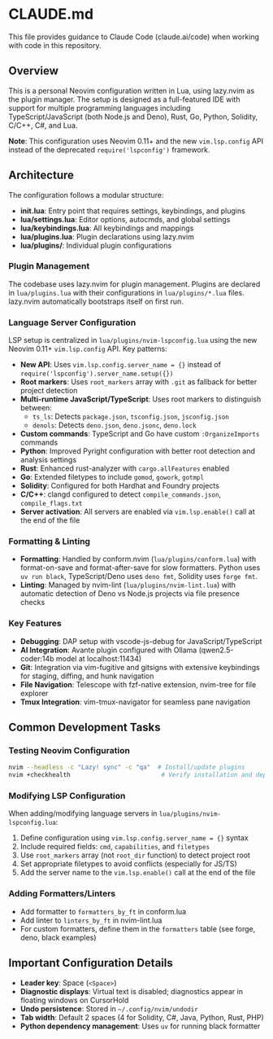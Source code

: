 # CLAUDE.md

This file provides guidance to Claude Code (claude.ai/code) when working with code in this repository.

## Overview

This is a personal Neovim configuration written in Lua, using lazy.nvim as the plugin manager. The setup is designed as a full-featured IDE with support for multiple programming languages including TypeScript/JavaScript (both Node.js and Deno), Rust, Go, Python, Solidity, C/C++, C#, and Lua.

**Note**: This configuration uses Neovim 0.11+ and the new `vim.lsp.config` API instead of the deprecated `require('lspconfig')` framework.

## Architecture

The configuration follows a modular structure:

- **init.lua**: Entry point that requires settings, keybindings, and plugins
- **lua/settings.lua**: Editor options, autocmds, and global settings
- **lua/keybindings.lua**: All keybindings and mappings
- **lua/plugins.lua**: Plugin declarations using lazy.nvim
- **lua/plugins/**: Individual plugin configurations

### Plugin Management

The codebase uses lazy.nvim for plugin management. Plugins are declared in `lua/plugins.lua` with their configurations in `lua/plugins/*.lua` files. lazy.nvim automatically bootstraps itself on first run.

### Language Server Configuration

LSP setup is centralized in `lua/plugins/nvim-lspconfig.lua` using the new Neovim 0.11+ `vim.lsp.config` API. Key patterns:

- **New API**: Uses `vim.lsp.config.server_name = {}` instead of `require('lspconfig').server_name.setup({})`
- **Root markers**: Uses `root_markers` array with `.git` as fallback for better project detection
- **Multi-runtime JavaScript/TypeScript**: Uses root markers to distinguish between:
  - `ts_ls`: Detects `package.json`, `tsconfig.json`, `jsconfig.json`
  - `denols`: Detects `deno.json`, `deno.jsonc`, `deno.lock`
- **Custom commands**: TypeScript and Go have custom `:OrganizeImports` commands
- **Python**: Improved Pyright configuration with better root detection and analysis settings
- **Rust**: Enhanced rust-analyzer with `cargo.allFeatures` enabled
- **Go**: Extended filetypes to include `gomod`, `gowork`, `gotmpl`
- **Solidity**: Configured for both Hardhat and Foundry projects
- **C/C++**: clangd configured to detect `compile_commands.json`, `compile_flags.txt`
- **Server activation**: All servers are enabled via `vim.lsp.enable()` call at the end of the file

### Formatting & Linting

- **Formatting**: Handled by conform.nvim (`lua/plugins/conform.lua`) with format-on-save and format-after-save for slow formatters. Python uses `uv run black`, TypeScript/Deno uses `deno fmt`, Solidity uses `forge fmt`.
- **Linting**: Managed by nvim-lint (`lua/plugins/nvim-lint.lua`) with automatic detection of Deno vs Node.js projects via file presence checks

### Key Features

- **Debugging**: DAP setup with vscode-js-debug for JavaScript/TypeScript
- **AI Integration**: Avante plugin configured with Ollama (qwen2.5-coder:14b model at localhost:11434)
- **Git**: Integration via vim-fugitive and gitsigns with extensive keybindings for staging, diffing, and hunk navigation
- **File Navigation**: Telescope with fzf-native extension, nvim-tree for file explorer
- **Tmux Integration**: vim-tmux-navigator for seamless pane navigation

## Common Development Tasks

### Testing Neovim Configuration

```bash
nvim --headless -c "Lazy! sync" -c "qa"  # Install/update plugins
nvim +checkhealth                         # Verify installation and dependencies
```

### Modifying LSP Configuration

When adding/modifying language servers in `lua/plugins/nvim-lspconfig.lua`:
1. Define configuration using `vim.lsp.config.server_name = {}` syntax
2. Include required fields: `cmd`, `capabilities`, and `filetypes`
3. Use `root_markers` array (not `root_dir` function) to detect project root
4. Set appropriate filetypes to avoid conflicts (especially for JS/TS)
5. Add the server name to the `vim.lsp.enable()` call at the end of the file

### Adding Formatters/Linters

- Add formatter to `formatters_by_ft` in conform.lua
- Add linter to `linters_by_ft` in nvim-lint.lua
- For custom formatters, define them in the `formatters` table (see forge, deno, black examples)

## Important Configuration Details

- **Leader key**: Space (`<Space>`)
- **Diagnostic displays**: Virtual text is disabled; diagnostics appear in floating windows on CursorHold
- **Undo persistence**: Stored in `~/.config/nvim/undodir`
- **Tab width**: Default 2 spaces (4 for Solidity, C#, Java, Python, Rust, PHP)
- **Python dependency management**: Uses `uv` for running black formatter
